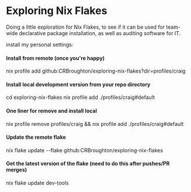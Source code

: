 # Exploring Nix Flakes

Doing a little exploration for Nix Flakes, to see if it
can be used for team-wide declarative package installation,
as well as auditing software for IT.

install my personal settings:

#### Install from remote (once you're happy)
nix profile add github:CRBroughton/exploring-nix-flakes?dir=profiles/craig

#### Install local development version from your repo directory
cd exploring-nix-flakes
nix profile add ./profiles/craig#default

#### One liner for remove and install local
nix profile remove profiles/craig && nix profile add ./profiles/craig#default


#### Update the remote flake
nix flake update --flake github:CRBroughton/exploring-nix-flakes


#### Get the latest version of the flake (need to do this after pushes/PR merges)
nix flake update dev-tools